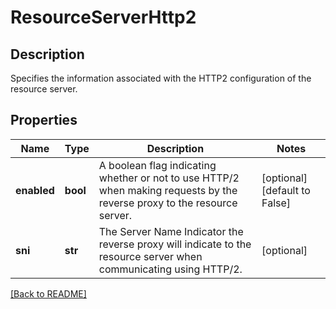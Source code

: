 # ResourceServerHttp2

## Description

Specifies the information associated with the HTTP2 configuration of the resource server. 

## Properties

Name | Type | Description | Notes
------------ | ------------- | ------------- | -------------
**enabled** | **bool** | A boolean flag indicating whether or not to use HTTP/2 when making requests by the reverse proxy to the resource server.  | [optional] [default to False]
**sni** | **str** | The Server Name Indicator the reverse proxy will indicate to the resource server when communicating using HTTP/2.  | [optional] 

[[Back to README]](../README.md)



